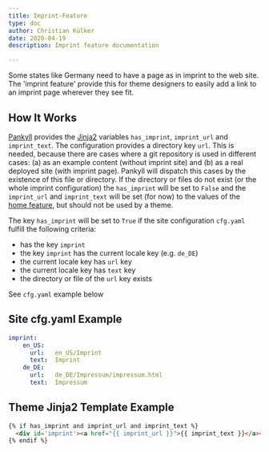 ```yaml
---
title: Imprint-Feature
type: doc
author: Christian Külker
date: 2020-04-19
description: Imprint feature documentation

---
```


Some states like Germany need to have a page as in imprint to the web site.
The 'imprint feature' provide this for theme designers to easily add a link to
an imprint page wherever they see fit.

## How It Works

[Pankyll] provides the [Jinja2] variables  `has_imprint`, `imprint_url` and
`imprint_text`. The configuration provides a directory key `url`. This is
needed, because there are cases where a git repository is used in different
cases: (a) as an example content (without imprint site) and (b) as a real
deployed site (with imprint page). Pankyll will dispatch this cases by the
existence of this file or directory. If the directory or files do not exist (or
the whole imprint configuration) the `has_imprint` will be set to `False` and
the `imprint_url` and `imprint_text` will be set (for now) to the values of the
[home feature], but should not be used by a theme.

The key `has_imprint` will be set to `True` if the site
configuration `cfg.yaml` fulfill the following criteria:

* has the key `imprint`
* the key `imprint` has the current locale key (e.g. `de_DE`)
* the current locale key has `url` key
* the current locale key has `text` key
* the directory or file of the `url` key exists

See `cfg.yaml` example below

## Site cfg.yaml Example

```yaml
imprint:
    en_US:
      url:   en_US/Imprint
      text:  Imprint
    de_DE:
      url:   de_DE/Impressum/impressum.html
      text:  Impressum
```

## Theme Jinja2 Template Example

```html
{% if has_imprint and imprint_url and imprint_text %}
  <div id='imprint'><a href="{{ imprint_url }}">{{ imprint_text }}</a></div>
{% endif %}

```

[Pankyll]: https://www.pankyll.org/
[Jinja2]:  https://palletsprojects.com/p/jinja/
[home feature]: https://www.pankyll.org/en_US/Documentation/home-feature.html


